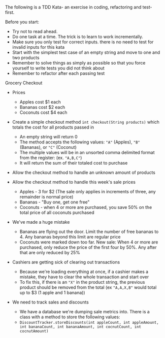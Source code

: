 ﻿The following is a TDD Kata- an exercise in coding, refactoring and test-first.

Before you start: 
* Try not to read ahead.
* Do one task at a time. The trick is to learn to work incrementally.
* Make sure you only test for correct inputs. there is no need to test for invalid inputs for this kata
* Start with the simplest test case of an empty string and move to one and two products
* Remember to solve things as simply as possible so that you force yourself to write tests you did not think about
* Remember to refactor after each passing test

Grocery Checkout

* Prices
   * Apples cost $1 each
   * Bananas cost $2 each
   * Coconuts cost $4 each

* Create a simple checkout method `int checkout(String products)` which totals the cost for all products passed in
    * An empty string will return 0
    * The method accepts the following values: `"A"` (Apples), `"B"` (Bananas), or `"C"` (Coconut)
    * The multiple values will be in an unsorted comma delimited format from the register: (ex. `"A,B,C"`)
    * It will return the sum of their totaled cost to purchase
    
* Allow the checkout method to handle an unknown amount of products

* Allow the checkout method to handle this week's sale prices
    * Apples - 3 for $2 (The sale only applies in increments of three, any remainder is normal price)
    * Bananas - "Buy one, get one free"
    * Coconuts - when 4 or more are purchased, you save 50% on the total price of all coconuts purchased
    
* We've made a huge mistake
    * Bananas are flying out the door. Limit the number of free bananas to 4. Any bananas beyond this limit are regular price
    * Coconuts were marked down too far. New sale: When 4 or more are purchased, only reduce the price of the first four by 50%. Any after that are only reduced by 25%

* Cashiers are getting sick of clearing out transactions
    * Because we're loading everything at once, if a cashier makes a mistake, they have to clear the whole transaction and start over
    * To fix this, if there is an `"X"` in the product string, the previous product should be removed from the total (ex `"A,A,X,B"` would total up to $3 (1 apple and 1 banana))
    
* We need to track sales and discounts
    * We have a database we're dumping sale metrics into. There is a class with a method to store the following values:
    * `DiscountTracker.storeDiscounts(int appleCount, int appleAmount, int bananaCount, int bananaAmount, int cocnutCount, int cocnutAmount)`